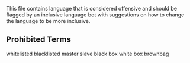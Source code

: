 This file contains language that is considered offensive and should be flagged by an inclusive language bot with suggestions on how to change the language to be more inclusive.

## Prohibited Terms
whitelisted
blacklisted
master
slave
black box
white box
brownbag
